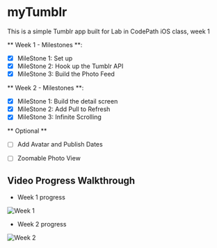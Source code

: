 # myTumblr
This is a simple Tumblr app built for Lab in CodePath iOS class, week 1

** Week 1 - Milestones **:
* [X]  MileStone 1: Set up
* [X]  MileStone 2: Hook up the Tumblr API
* [X]  MileStone 3: Build the Photo Feed

** Week 2 - Milestones **:
* [X]  MileStone 1: Build the detail screen
* [X]  MileStone 2: Add Pull to Refresh
* [X]  MileStone 3: Infinite Scrolling

** Optional **
* [ ] Add Avatar and Publish Dates
* [ ] Zoomable Photo View


## Video Progress Walkthrough
* Week 1 progress

![Week 1](resources/tumblr1.gif)

* Week 2 progress

![Week 2](resources/tumblr2.gif)

